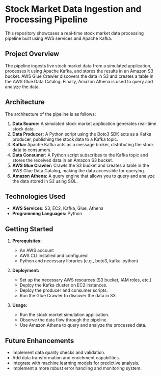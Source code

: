 # Stock Market Data Ingestion and Processing Pipeline

This repository showcases a real-time stock market data processing pipeline built using AWS services and Apache Kafka. 

## Project Overview

The pipeline ingests live stock market data from a simulated application, processes it using Apache Kafka, and stores the results in an Amazon S3 bucket. AWS Glue Crawler discovers the data in S3 and creates a table in the AWS Glue Data Catalog. Finally, Amazon Athena is used to query and analyze the data.

## Architecture

The architecture of the pipeline is as follows:

1. **Data Source:** A simulated stock market application generates real-time stock data.
2. **Data Producer:** A Python script using the Boto3 SDK acts as a Kafka producer, publishing the stock data to a Kafka topic.
3. **Kafka:** Apache Kafka acts as a message broker, distributing the stock data to consumers.
4. **Data Consumer:** A Python script subscribes to the Kafka topic and stores the received data in an Amazon S3 bucket.
5. **AWS Glue Crawler:** Crawls the S3 bucket and creates a table in the AWS Glue Data Catalog, making the data accessible for querying.
6. **Amazon Athena:** A query engine that allows you to query and analyze the data stored in S3 using SQL.

## Technologies Used

* **AWS Services:** S3, EC2, Kafka, Glue, Athena
* **Programming Languages:** Python

## Getting Started

1. **Prerequisites:**
   - An AWS account
   - AWS CLI installed and configured
   - Python and necessary libraries (e.g., boto3, kafka-python)

2. **Deployment:**
   - Set up the necessary AWS resources (S3 bucket, IAM roles, etc.)
   - Deploy the Kafka cluster on EC2 instances.
   - Deploy the producer and consumer scripts.
   - Run the Glue Crawler to discover the data in S3.

3. **Usage:**
   - Run the stock market simulation application.
   - Observe the data flow through the pipeline.
   - Use Amazon Athena to query and analyze the processed data.

## Future Enhancements

- Implement data quality checks and validation.
- Add data transformation and enrichment capabilities.
- Integrate with machine learning models for predictive analysis.
- Implement a more robust error handling and monitoring system.

